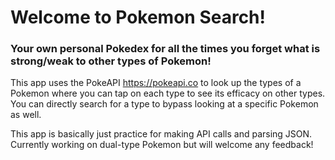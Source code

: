 #  Welcome to Pokemon Search!
### Your own personal Pokedex for all the times you forget what is strong/weak to other types of Pokemon!

This app uses the PokeAPI https://pokeapi.co to look up the types of a Pokemon where you can tap on each type to see its efficacy on other types. You can directly search for a type to bypass looking at a specific Pokemon as well.

This app is basically just practice for making API calls and parsing JSON. Currently working on dual-type Pokemon but will welcome any feedback!
